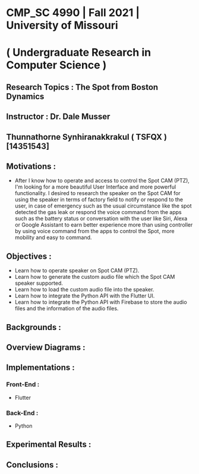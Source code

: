 # CMP_SC 4990 | Fall 2021 | University of Missouri
# ( Undergraduate Research in Computer Science ) 
## Research Topics : The Spot from Boston Dynamics 
## Instructor : Dr. Dale Musser
## Thunnathorne Synhiranakkrakul ( TSFQX ) [14351543]


## Motivations :
- After I know how to operate and access to control the Spot CAM (PTZ), I'm looking for a more beautiful User Interface and more powerful functionality. I desired to research the speaker on the Spot CAM for using the speaker in terms of factory field to notify or respond to the user, in case of emergency such as the usual circumstance like the spot detected the gas leak or respond the voice command from the apps such as the battery status or conversation with the user like Siri, Alexa or Google Assistant to earn better experience more than using controller by using voice command from the apps to control the Spot, more mobility and easy to command.

## Objectives :
- Learn how to operate speaker on Spot CAM (PTZ).
- Learn how to generate the custom audio file which the Spot CAM speaker supported.
- Learn how to load the custom audio file into the speaker.
- Learn how to integrate the Python API with the Flutter UI.
- Learn how to integrate the Python API with Firebase to store the audio files and the information of the audio files.

## Backgrounds :

## Overview Diagrams :

## Implementations :
### Front-End :
- Flutter 
### Back-End :
- Python

## Experimental Results :

## Conclusions :